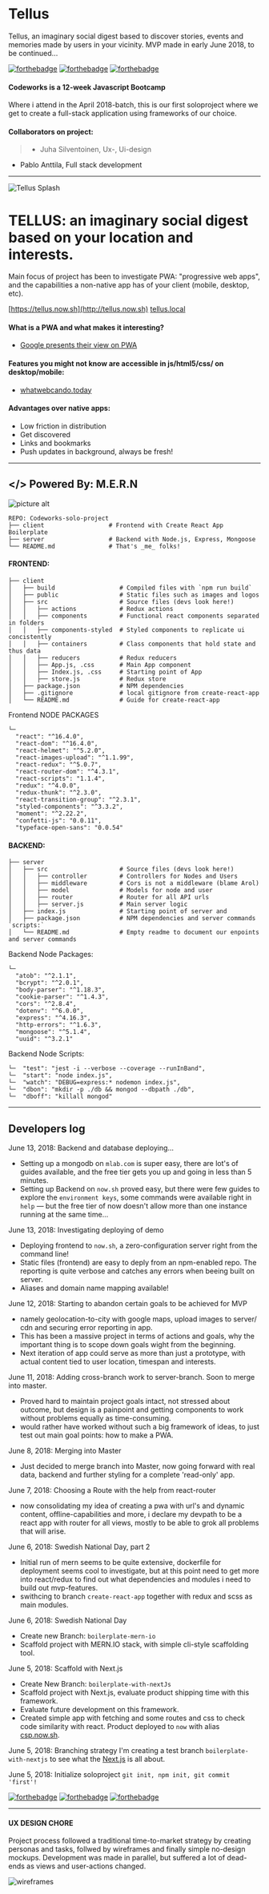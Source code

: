 
# Tellus
Tellus, an imaginary social digest based to discover stories, events and memories made by users in your vicinity. MVP made in early June 2018, to be continued...

[![forthebadge](https://forthebadge.com/images/badges/made-with-javascript.svg)](https://forthebadge.com)
[![forthebadge](https://forthebadge.com/images/badges/built-with-love.svg)](https://forthebadge.com)
[![forthebadge](https://forthebadge.com/images/badges/contains-technical-debt.svg)](https://forthebadge.com)


#### Codeworks is a 12-week Javascript Bootcamp
Where i attend in the April 2018-batch, this is our first soloproject where we get to create a full-stack application using frameworks of our choice.

 #### Collaborators on project:
> - Juha Silventoinen, Ux-, Ui-design
- Pablo Anttila, Full stack development

---

![Tellus Splash](https://github.com/papplo/codeworks-solo-project/raw/master/tellus.png)
# TELLUS: an imaginary social digest based on your location and interests.
Main focus of project has been to investigate PWA: "progressive web apps", and the capabilities a non-native app has of your client (mobile, desktop, etc).

[https://tellus.now.sh](http://tellus.now.sh)
[tellus.local](http://pablos-macbook-pro.local:3000/)

#### What is a PWA and what makes it interesting?
- [Google presents their view on PWA](https://developers.google.com/web/progressive-web-apps/#engaging)

#### Features you might not know are accessible in js/html5/css/ on desktop/mobile:
- [whatwebcando.today](https://whatwebcando.today/)

#### Advantages over native apps:
- Low friction in distribution
- Get discovered
- Links and bookmarks
- Push updates in background, always be fresh!

---
## </> Powered By: M.E.R.N
![picture alt](https://github.com/papplo/codeworks-solo-project/raw/master/mern-stack.png "Powered by Mern")

    REPO: Codeworks-solo-project
    ├── client                  # Frontend with Create React App Boilerplate
    ├── server                  # Backend with Node.js, Express, Mongoose
    └── README.md               # That's _me_ folks!

#### FRONTEND:

    ├── client
    │   ├── build                  # Compiled files with `npm run build`
    │   ├── public                 # Static files such as images and logos
    │   ├── src                    # Source files (devs look here!)
    │   │   ├── actions            # Redux actions
    │   │   ├── components         # Functional react components separated in folders
    │   │   ├── components-styled  # Styled components to replicate ui concistently
    │   │   ├── containers         # Class components that hold state and thus data
    │   │   ├── reducers           # Redux reducers
    │   │   ├── App.js, .css       # Main App component
    │   │   ├── Index.js, .css     # Starting point of App
    │   │   ├── store.js           # Redux store
    │   ├── package.json           # NPM dependencies
    │   ├── .gitignore             # local gitignore from create-react-app
    │   └── README.md              # Guide for create-react-app

Frontend NODE PACKAGES
```
└─
  "react": "^16.4.0",
  "react-dom": "^16.4.0",
  "react-helmet": "^5.2.0",
  "react-images-upload": "^1.1.99",
  "react-redux": "^5.0.7",
  "react-router-dom": "^4.3.1",
  "react-scripts": "1.1.4",
  "redux": "^4.0.0",
  "redux-thunk": "^2.3.0",
  "react-transition-group": "^2.3.1",
  "styled-components": "^3.3.2",
  "moment": "^2.22.2",
  "confetti-js": "0.0.11",
  "typeface-open-sans": "0.0.54"
  ```

#### BACKEND:

    ├── server
    │   ├── src                    # Source files (devs look here!)
    │   │   ├── controller         # Controllers for Nodes and Users
    │   │   ├── middleware         # Cors is not a middleware (blame Arol)
    │   │   ├── model              # Models for node and user
    │   │   ├── router             # Router for all API urls
    │   │   ├── server.js          # Main server logic
    │   ├── index.js               # Starting point of server and
    │   ├── package.json           # NPM dependencies and server commands `scripts:`
    │   └── README.md              # Empty readme to document our enpoints and server commands

Backend Node Packages:
```
└─
  "atob": "^2.1.1",
  "bcrypt": "^2.0.1",
  "body-parser": "^1.18.3",
  "cookie-parser": "^1.4.3",
  "cors": "^2.8.4",
  "dotenv": "^6.0.0",
  "express": "^4.16.3",
  "http-errors": "^1.6.3",
  "mongoose": "^5.1.4",
  "uuid": "^3.2.1"
```

Backend Node Scripts:
```
└─  "test": "jest -i --verbose --coverage --runInBand",
└─  "start": "node index.js",
└─  "watch": "DEBUG=express:* nodemon index.js",
└─  "dbon": "mkdir -p ./db && mongod --dbpath ./db",
└─  "dboff": "killall mongod"
```
___

## Developers log

June 13, 2018: Backend and database deploying...
- Setting up a mongodb on `mlab.com` is super easy, there are lot's of guides available, and the free tier gets you up and going in less than 5 minutes.
- Setting up Backend on `now.sh` proved easy, but there were few guides to explore the `environment keys`, some commands were available right in `help` — but the free tier of now doesn't allow more than one instance running at the same time...

June 13, 2018: Investigating deploying of demo
- Deploying frontend to `now.sh`, a zero-configuration server right from the command line!
- Static files (frontend) are easy to deply from an npm-enabled repo. The reporting is quite verbose and catches any errors when beeing built on server.
- Aliases and domain name mapping available!

June 12, 2018: Starting to abandon certain goals to be achieved for MVP
- namely geolocation-to-city with google maps, upload images to server/ cdn and securing error reporting in app.
- This has been a massive project in terms of actions and goals, why the important thing is to scope down goals wight from the beginning.
- Next iteration of app could serve as more than just a prototype, with actual content tied to user location, timespan and interests.

June 11, 2018: Adding cross-branch work to server-branch. Soon to merge into master.
 - Proved hard to maintain project goals intact, not stressed about outcome, but design is a painpoint and getting components to work without problems equally as time-consuming.
 - would rather have worked without such a big framework of ideas, to just test out main goal points: how to make a PWA.

June 8, 2018: Merging into Master
- Just decided to merge branch into Master, now going forward with real data, backend and further styling for a complete 'read-only' app.

June 7, 2018: Choosing a Route with the help from react-router
- now consolidating my idea of creating a pwa with url's and dynamic content, offline-capabilities and more, i declare my devpath to be a react app with router for all views, mostly to be able to grok all problems that will arise.

June 6, 2018: Swedish National Day, part 2
- Initial run of mern seems to be quite extensive, dockerfile for deployment seems cool to investigate, but at this point need to get more into react/redux to find out what dependencies and modules i need to build out mvp-features.
- swithcing to branch ```create-react-app``` together with redux and scss as main modules.

June 6, 2018: Swedish National Day
- Create new Branch: ```boilerplate-mern-io```
- Scaffold project with MERN.IO stack, with simple cli-style scaffolding tool.

June 5, 2018: Scaffold with Next.js
- Create New Branch: ```boilerplate-with-nextJs```
- Scaffold project with Next.js, evaluate product shipping time with this framework.
- Evaluate future development on this framework.
- Created simple app with fetching and some routes and css to check code similarity with react. Product deployed to ```now``` with alias [csp.now.sh](https://csp.now.sh).

June 5, 2018: Branching strategy
I'm creating a test branch ```boilerplate-with-nextjs``` to see what the [Next.js](https://nextjs.org/learn) is all about.

June 5, 2018: Initialize soloproject
```git init, npm init, git commit 'first'!```

[![forthebadge](https://forthebadge.com/images/badges/uses-badges.svg)](https://forthebadge.com)
[![forthebadge](https://forthebadge.com/images/badges/uses-git.svg)](https://forthebadge.com)
[![forthebadge](https://forthebadge.com/images/badges/uses-css.svg)](https://forthebadge.com)


---
#### UX DESIGN CHORE

Project process followed a traditional time-to-market strategy by creating personas and tasks, follwed by wireframes and finally simple no-design mockups.
Development was made in parallel, but suffered a lot of dead-ends as views and user-actions changed.

![wireframes](https://github.com/papplo/codeworks-solo-project/raw/master/wireframes-1.png)
